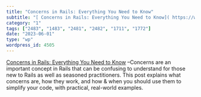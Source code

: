 ```yaml
---
title: "Concerns in Rails: Everything You Need to Know"
subtitle: "[ Concerns in Rails: Everything You Need to Know]( https://www.akshaykhot.com/how-rails-concerns-wor..."
category: "1"
tags: ["2483", "1483", "2481", "2482", "1711", "1772"]
date: "2023-06-01"
type: "wp"
wordpress_id: 4505
---
```

[ Concerns in Rails: Everything You Need to Know]( https://www.akshaykhot.com/how-rails-concerns-work-and-how-to-use-them/) –Concerns are an important concept in Rails that can be confusing to understand for those new to Rails as well as seasoned practitioners. This post explains what concerns are, how they work, and how & when you should use them to simplify your code, with practical, real-world examples.